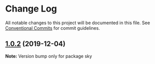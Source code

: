 # Change Log

All notable changes to this project will be documented in this file.
See [Conventional Commits](https://conventionalcommits.org) for commit guidelines.

## [1.0.2](https://github.com/siriwatknp/learn-lerna/compare/sky@1.0.1...sky@1.0.2) (2019-12-04)

**Note:** Version bump only for package sky
